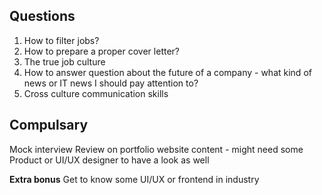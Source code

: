 ## Questions

1. How to filter jobs?
2. How to prepare a proper cover letter?
3. The true job culture
4. How to answer question about the future of a company - what kind of news or IT news I should pay attention to?
5. Cross culture communication skills

## Compulsary

Mock interview
Review on portfolio website content - might need some Product or UI/UX designer to have a look as well

**Extra bonus**
Get to know some UI/UX or frontend in industry
